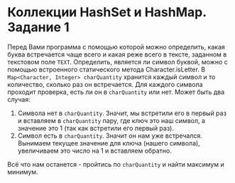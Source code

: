 # **Коллекции HashSet и HashMap. Задание 1**

Перед Вами программа с помощью которой можно определить, какая буква встречается чаще всего и какая реже всего в тексте, заданном в текстовом поле ```TEXT```.
Определить, является ли символ буквой, можно с помощью встроенного статического метода Character.isLetter.
В ```Map<Character, Integer> charQuantity``` хранится каждый символ и то количество, сколько раз он встречается.
Для каждого символа проходит проверка, есть ли он в ```charQuantity``` или нет. Может быть два случая:
1. Символа нет в ```charQuantity```. Значит, мы встретили его в первый раз и вставляем в ```charQuantity``` пару, где ключ это наш символ, а значение это 1 (так как встретили его первый раз).
2. Символ есть в ```charQuantity```. Значит он нам уже встречался. Вынимаем текущее значение для ключа (нашего символа), увеличиваем это число на 1 и вставляем обратно.

Всё что нам останется - пройтись по ```charQuantity``` и найти максимум и минимум.

